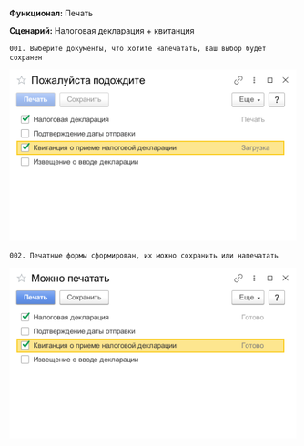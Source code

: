 **Функционал:** Печать


**Сценарий:** Налоговая декларация + квитанция

	001. Выберите документы, что хотите напечатать, ваш выбор будет сохранен
![](Печать/Печать_11_Налоговая_декларация__квитанци_001.png)

	002. Печатные формы сформирован, их можно сохранить или напечатать
![](Печать/Печать_13_Налоговая_декларация__квитанци_002.png)
